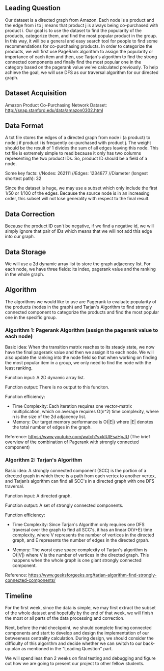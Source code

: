 ## Leading Question 
Our dataset is a directed graph from Amazon. Each node is a product and the edge from i to j means that product j is always being co-purchased with product i. Our goal is to use the dataset to find the popularity of the products, categorize them, and find the most popular product in the group. In this way, it will be a general and easy search tool for people to find some recommendations for co-purchasing products. In order to categorize the products, we will first use PageRank algorithm to assign the popularity or importance of each item and then, use Tarjan's algorithm to find the strong connected components and finally find the most popular one in the category based on the pagerank value we've calculated previously. To help achieve the goal, we will use DFS as our traversal algorithm for our directed graph. 


## Dataset Acquisition
Amazon Product Co-Purchasing Network Dataset: http://snap.stanford.edu/data/amazon0302.html

## Data Format
A txt file stores the edges of a directed graph from node i (a product) to node j if product i is frequently co-purchased with product j. The weight should be the result of 1 divides the sum of all edges leaving this node. This txt file is extremely simple to read because it only has two columns representing the two product IDs. So, product ID should be a field of a node. 

Some key facts:
//Nodes: 262111
//Edges: 1234877
//Diameter (longest shortest path): 32

Since the dataset is huge, we may use a subset which only include the first 1/50 or 1/100 of the edges. Because the source node is in an increasing order, this subset will not lose generality with respect to the final result.  

## Data Correction
Because the product ID can't be negative, if we find a negative id, we will simply ignore that pair of IDs which means that we will not add this edge into our graph.

## Data Storage
We will use a 2d dynamic array list<int> to store the graph adjacency list. For each node, we have three fields: its index, pagerank value and the ranking in the whole graph.


## Algorithm 

The algorithms we would like to use are Pagerank to evaluate popularity of the products (nodes in the graph) and Tarjan's Algorithm to find strongly connected component to categorize the products and find the most popular one in the specific group.

### Algorithm 1: Pagerank Algorithm (assign the pagerank value to each node)
  
Basic idea: When the transition matrix reaches to its steady state, we now have the final pagerank value and then we assign it to each node. We will also update the ranking into the node field so that when working on finding the most popular item in a group, we only need to find the node with the least ranking.

Function input: A 2D dynamic array list<int>.

Function output: There is no output to this funciton.

Function efficiency: 
- Time Complexity: Each iteration requires one vector-matrix multiplication, which on average requires O(n^2) time complexity, where n is the size of the 2d adjacency list.
- Memory: Our target memory performance is O(|E|) where |E| denotes the total number of edges in the graph.
  
Reference:
https://www.youtube.com/watch?v=kIUtEsaHpJU (The brief overview of the combination of Pagerank with strongly connected component) 



### Algorithm 2: Tarjan's Algorithm

Basic idea: A strongly connected component (SCC) is the portion of a directed graph in which there is a path from each vertex to another vertex, and Tarjan’s algorithm can find all SCC's in a directed graph with one DFS traversal.

Function input: A directed graph.

Function output: A set of strongly connected components.

Function efficiency: 

- Time Complexity: Since Tarjan's Algorithm only requires one DFS traversal over the graph to find all SCC's, it has an linear O(V+E) time complexity, where V represents the number of vertices in the directed graph, and E represents the number of edges in the directed grpah.

- Memory: The worst case space complexity of Tarjan's algorithm is O(|V|) where V is the number of vertices in the directed graph. This happens when the whole graph is one giant strongly connected component.

Reference:
https://www.geeksforgeeks.org/tarjan-algorithm-find-strongly-connected-components/



## Timeline
For the first week, since the data is simple, we may first extract the subset of the whole dataset and hopefully by the end of that week, we will finish the most or all parts of the data processing and correction. 

Next, before the mid checkpoint, we should complete finding connected components and start to develop and design the implementation of our betweeness centrality calculation. During design, we should consider the difficulty of this algorithm and decide whether we can switch to our back-up plan as mentioned in the "Leading Question" part.

We will spend less than 2 weeks on final testing and debugging and figure out how we are going to present our project to other fellow students.
